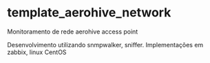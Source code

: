 # template_aerohive_network
Monitoramento de rede aerohive access point


Desenvolvimento utilizando snmpwalker, sniffer.
Implementações em zabbix, linux CentOS
